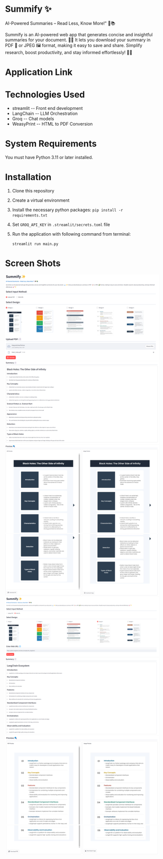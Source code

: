 # Summify ✨
AI-Powered Summaries – Read Less, Know More!" 🤖📚

Summify is an AI-powered web app that generates concise and insightful summaries for your document. 📖✨ 
It lets you download your summary in PDF 📝 or JPEG 🖼️ format, making it easy to save and share. Simplify research, 
boost productivity, and stay informed effortlessly! 🚀💡

# Application Link

# Technologies Used
* streamlit -- Front end development
* LangChain -- LLM Orchestration
* Groq -- Chat models
* WeasyPrint -- HTML to PDF Conversion
   
# System Requirements
You must have Python 3.11 or later installed.

# Installation
1. Clone this repository
2. Create a virtual environment
3. Install the necessary python packages:
   `pip install -r requirements.txt`
4. Set `GROQ_API_KEY` in `.streamlit/secrets.toml` file
5. Run the application with following command from terminal:

   `streamlit run main.py`

# Screen Shots
![img.png](img.png)
![img_2.png](img_2.png)
![img_1.png](img_1.png)
![img_3.png](img_3.png)
![img_4.png](img_4.png)
![img_5.png](img_5.png)
![img_6.png](img_6.png)
![img_7.png](img_7.png)
